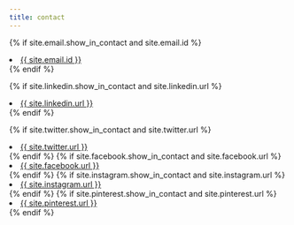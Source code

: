 ```yaml
---
title: contact
---
```


<!-- Email -->

{% if site.email.show_in_contact and site.email.id %}
	<li><a href="mailto:{{ site.email.id }}" class="icon fa-envelope" target="_blank"><span class="info">{{ site.email.id }}</span></a></li>
{% endif %}

<!-- Work -->

{% if site.linkedin.show_in_contact and site.linkedin.url %}
	<li><a href="{{ site.linkedin.url }}" class="icon fa-linkedin" target="_blank"><span class="info">{{ site.linkedin.url }}</span></a></li>
{% endif %}

<!-- Social -->

{% if site.twitter.show_in_contact and site.twitter.url %}
	<li><a href="{{ site.twitter.url }}" class="icon fa-twitter" target="_blank"><span class="info">{{ site.twitter.url }}</span></a></li>
{% endif %}
{% if site.facebook.show_in_contact and site.facebook.url %}
	<li><a href="{{ site.facebook.url }}" class="icon fa-facebook" target="_blank"><span class="info">{{ site.facebook.url }}</span></a></li>
{% endif %}
{% if site.instagram.show_in_contact and site.instagram.url %}
	<li><a href="{{ site.instagram.url }}" class="icon fa-instagram" target="_blank"><span class="info">{{ site.instagram.url }}</span></a></li>
{% endif %}
{% if site.pinterest.show_in_contact and site.pinterest.url %}
	<li><a href="{{ site.pinterest.url }}" class="icon fa-pinterest" target="_blank"><span class="info">{{ site.pinterest.url }}</span></a></li>
{% endif %}
